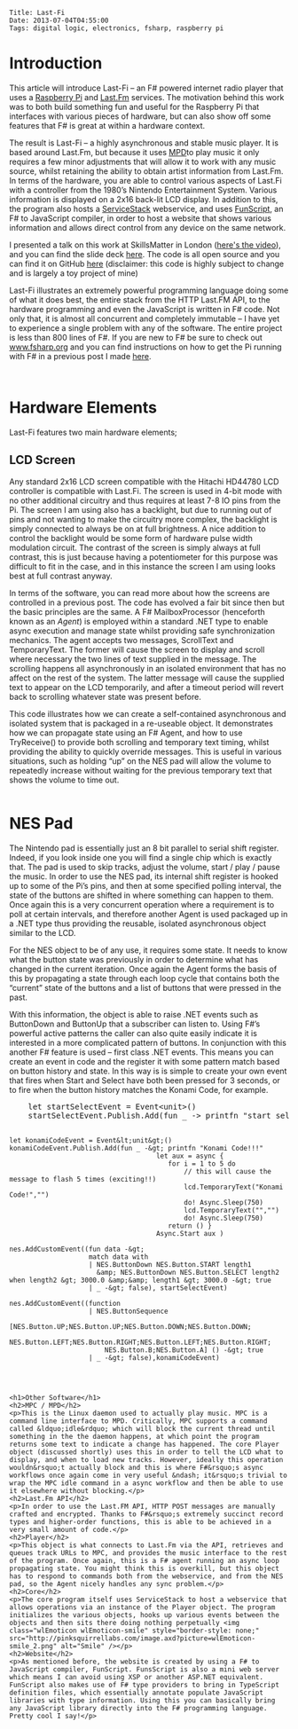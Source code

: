     Title: Last-Fi
    Date: 2013-07-04T04:55:00
    Tags: digital logic, electronics, fsharp, raspberry pi
<!-- more -->

<h1>Introduction</h1>
<p>This article will introduce Last-Fi &ndash; an F# powered internet radio player that uses a <a href="http://www.raspberrypi.org/">Raspberry Pi</a> and <a href="http://www.last.fm/">Last.Fm</a> services. The motivation behind this work was to both build something fun and useful for the Raspberry Pi that interfaces with various pieces of hardware, but can also show off some features that F# is great at within a hardware context.</p>
<p>The result is Last-Fi &ndash; a highly asynchronous and stable music player. It is based around Last.Fm, but because it uses <a href="http://mpd.wikia.com/wiki/Clients">MPD</a>to play music it only requires a few minor adjustments that will allow it to work with any music source, whilst retaining the ability to obtain artist information from Last.Fm. In terms of the hardware, you are able to control various aspects of Last.Fi with a controller from the 1980&rsquo;s Nintendo Entertainment System. Various information is displayed on a 2x16 back-lit LCD display. In addition to this, the program also hosts a <a href="http://www.servicestack.net/">ServiceStack</a> webservice, and uses <a href="https://github.com/ZachBray/FunScript">FunScript</a>, an F# to JavaScript compiler, in order to host a website that shows various information and allows direct control from any device on the same network.</p>
<p>I presented a talk on this work at SkillsMatter in London (<a href="http://skillsmatter.com/podcast/scala/last-fi-an-f-powered-raspberry-pi-internet-radio">here's the video</a>), and you can find the slide deck <a href="http://www.slideshare.net/RossMcKinlay1/last-fi">here</a>. The code is all open source and you can find it on GitHub <a href="http://github.com/pezipink/Last.Fi/">here</a> (disclaimer: this code is highly subject to change and is largely a toy project of mine)</p>
<p>Last-Fi illustrates an extremely powerful programming language doing some of what it does best, the entire stack from the HTTP Last.FM API, to the hardware programming and even the JavaScript is written in F# code. Not only that, it is almost all concurrent and completely immutable &ndash; I have yet to experience a single problem with any of the software. The entire project is less than 800 lines of F#. If you are new to F# be sure to check out <a href="http://www.fsharp.org">www.fsharp.org</a> and you can find instructions on how to get the Pi running with F# in a previous post I made <a href="http://www.pinksquirrellabs.com/post/2013/03/02/F-meets-the-Raspberry-Pi-.aspx">here</a>.</p>
<p><img src="/image.axd?picture=2013%2f7%2flast-fi_case_small.jpg" alt="" /></p>
<p><img src="/image.axd?picture=2013%2f7%2flast-fi_small.jpg" alt="" /></p>
<h1>Hardware Elements</h1>
<p>Last-Fi features two main hardware elements;</p>
<h2>LCD Screen</h2>
<p>Any standard 2x16 LCD screen compatible with the Hitachi HD44780 LCD controller is compatible with Last.Fi. The screen is used in 4-bit mode with no other additional circuitry and thus requires at least 7-8 IO pins from the Pi. The screen I am using also has a backlight, but due to running out of pins and not wanting to make the circuitry more complex, the backlight is simply connected to always be on at full brightness. A nice addition to control the backlight would be some form of hardware pulse width modulation circuit. The contrast of the screen is simply always at full contrast, this is just because having a potentiometer for this purpose was difficult to fit in the case, and in this instance the screen I am using looks best at full contrast anyway.</p>
<p>In terms of the software, you can read more about how the screens are controlled in a previous post. The code has evolved a fair bit since then but the basic principles are the same. A F# MailboxProcessor (henceforth known as an <em>Agent</em>) is employed within a standard .NET type to enable async execution and manage state whilst providing safe synchronization mechanics. The agent accepts two messages, ScrollText and TemporaryText. The former will cause the screen to display and scroll where necessary the two lines of text supplied in the message. The scrolling happens all asynchronously in an isolated environment that has no affect on the rest of the system. The latter message will cause the supplied text to appear on the LCD temporarily, and after a timeout period will revert back to scrolling whatever state was present before.</p>
<p>This code illustrates how we can create a self-contained asynchronous and isolated system that is packaged in a re-useable object. It demonstrates how we can propagate state using an F# Agent, and how to use TryReceive() to provide both scrolling and temporary text timing, whilst providing the ability to quickly override messages. This is useful in various situations, such as holding &ldquo;up&rdquo; on the NES pad will allow the volume to repeatedly increase without waiting for the previous temporary text that shows the volume to time out.</p>
<p><img src="/image.axd?picture=2013%2f7%2flcd_small.jpg" alt="" /></p>
<h1>NES Pad</h1>
<p>The Nintendo pad is essentially just an 8 bit parallel to serial shift register. Indeed, if you look inside one you will find a single chip which is exactly that. The pad is used to skip tracks, adjust the volume, start / play / pause the music. In order to use the NES pad, its internal shift register is hooked up to some of the Pi&rsquo;s pins, and then at some specified polling interval, the state of the buttons are shifted in where something can happen to them. Once again this is a very concurrent operation where a requirement is to poll at certain intervals, and therefore another Agent is used packaged up in a .NET type thus providing the reusable, isolated asynchronous object similar to the LCD.</p>
<p>For the NES object to be of any use, it requires some state. It needs to know what the button state was previously in order to determine what has changed in the current iteration. Once again the Agent forms the basis of this by propagating a state through each loop cycle that contains both the &ldquo;current&rdquo; state of the buttons and a list of buttons that were pressed in the past.</p>
<p>With this information, the object is able to raise .NET events such as ButtonDown and ButtonUp that a subscriber can listen to. Using F#&rsquo;s powerful active patterns the caller can also quite easily indicate it is interested in a more complicated pattern of buttons. In conjunction with this another F# feature is used &ndash; first class .NET events. This means you can create an event in code and the register it with some pattern match based on button history and state. In this way is is simple to create your own event that fires when Start and Select have both been pressed for 3 seconds, or to fire when the button history matches the Konami Code, for example.</p>
<pre class="brush: fsharp; auto-links: true; collapse: false; first-line: 1; gutter: true; html-script: false; light: false; ruler: false; smart-tabs: true; tab-size: 4; toolbar: true;">    let startSelectEvent = Event&lt;unit&gt;()
    startSelectEvent.Publish.Add(fun _ -&gt; printfn "start select!!")

    let konamiCodeEvent = Event&lt;unit&gt;()
    konamiCodeEvent.Publish.Add(fun _ -&gt; printfn "Konami Code!!!"
                                         let aux = async {
                                            for i = 1 to 5 do
                                                // this will cause the message to flash 5 times (exciting!!)
                                                lcd.TemporaryText("Konami Code!","") 
                                                do! Async.Sleep(750) 
                                                lcd.TemporaryText("","")
                                                do! Async.Sleep(750) 
                                            return () }
                                         Async.Start aux )

    nes.AddCustomEvent((fun data -&gt;
                        match data with
                        | NES.ButtonDown NES.Button.START length1 
                          &amp; NES.ButtonDown NES.Button.SELECT length2 when length2 &gt; 3000.0 &amp;&amp; length1 &gt; 3000.0 -&gt; true
                        | _ -&gt; false), startSelectEvent)

    nes.AddCustomEvent((function
                        | NES.ButtonSequence
                           [NES.Button.UP;NES.Button.UP;NES.Button.DOWN;NES.Button.DOWN;
                            NES.Button.LEFT;NES.Button.RIGHT;NES.Button.LEFT;NES.Button.RIGHT;
                            NES.Button.B;NES.Button.A] () -&gt; true
                        | _ -&gt; false),konamiCodeEvent)
```

<h1>Other Software</h1>
<h2>MPC / MPD</h2>
<p>This is the Linux daemon used to actually play music. MPC is a command line interface to MPD. Critically, MPC supports a command called &ldquo;idle&rdquo; which will block the current thread until something in the the daemon happens, at which point the program returns some text to indicate a change has happened. The core Player object (discussed shortly) uses this in order to tell the LCD what to display, and when to load new tracks. However, ideally this operation wouldn&rsquo;t actually block and this is where F#&rsquo;s async workflows once again come in very useful &ndash; it&rsquo;s trivial to wrap the MPC idle command in a async workflow and then be able to use it elsewhere without blocking.</p>
<h2>Last.Fm API</h2>
<p>In order to use the Last.FM API, HTTP POST messages are manually crafted and encrypted. Thanks to F#&rsquo;s extremely succinct record types and higher-order functions, this is able to be achieved in a very small amount of code.</p>
<h2>Player</h2>
<p>This object is what connects to Last.Fm via the API, retrieves and queues track URLs to MPC, and provides the music interface to the rest of the program. Once again, this is a F# agent running an async loop propagating state. You might think this is overkill, but this object has to respond to commands both from the webservice, and from the NES pad, so the Agent nicely handles any sync problem.</p>
<h2>Core</h2>
<p>The core program itself uses ServiceStack to host a webservice that allows operations via an instance of the Player object. The program initializes the various objects, hooks up various events between the objects and then sits there doing nothing perpetually <img class="wlEmoticon wlEmoticon-smile" style="border-style: none;" src="http://pinksquirrellabs.com/image.axd?picture=wlEmoticon-smile_2.png" alt="Smile" /></p>
<h2>Website</h2>
<p>As mentioned before, the website is created by using a F# to JavaScript compiler, FunScript. FunsScript is also a mini web server which means I can avoid using XSP or another ASP.NET equivalent. FunScript also makes use of F# type providers to bring in TypeScript definition files, which essentially annotate populate JavaScript libraries with type information. Using this you can basically bring any JavaScript library directly into the F# programming language. Pretty cool I say!</p>